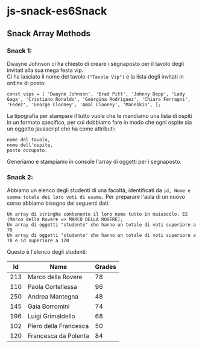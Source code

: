 # js-snack-es6Snack

## Snack Array Methods

### Snack 1:
Dwayne Johnson ci ha chiesto di creare i segnaposto per il tavolo degli invitati alla sua mega festa vip.<br>
Ci ha lasciato il nome del tavolo `("Tavolo Vip")` e la lista degli invitati in ordine di posto:

`const vips = [
  'Dwayne Johnson',
  'Brad Pitt',
  'Johnny Depp',
  'Lady Gaga',
  'Cristiano Ronaldo',
  'Georgina Rodriguez',
  'Chiara Ferragni',
  'Fedez',
  'George Clooney',
  'Amal Clooney',
  'Maneskin',
];`

La tipografia per stampare il tutto vuole che le mandiamo una lista di ospiti in un formato specifico, per cui dobbiamo fare in modo che ogni ospite sia un oggetto javascript che ha come attributi:

    nome del tavolo,
    nome dell'ospite,
    posto occupato.

Generiamo e stampiamo in console l'array di oggetti per i segnaposto.

### Snack 2:

Abbiamo un elenco degli studenti di una facoltà, identificati da `id, Nome e somma totale dei loro voti di esame.`
Per preparare l'aula di un nuovo corso abbiamo bisogno dei seguenti dati:

    Un array di stringhe contenente il loro nome tutto in maiuscolo. ES (Marco della Rovere => MARCO DELLA ROVERE);
    Un array di oggetti "studente" che hanno un totale di voti superiore a 70
    Un array di oggetti "studente" che hanno un totale di voti superiore a 70 e id superiore a 120

Questo è l'elenco degli studenti:

| Id  | Name                  | Grades |
| --- | --------------------- | ------ |
| 213 | Marco della Rovere    | 78     |
| 110 | Paola Cortellessa     | 96     |
| 250 | Andrea Mantegna       | 48     |
| 145 | Gaia Borromini        | 74     |
| 196 | Luigi Grimaldello     | 68     |
| 102 | Piero della Francesca | 50     |
| 120 | Francesca da Polenta  | 84     |